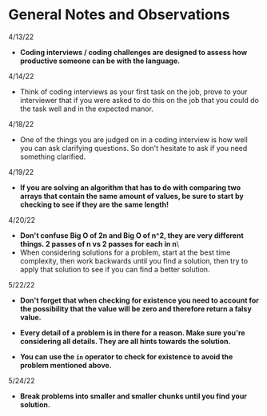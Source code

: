 # General Notes and Observations

4/13/22

- **Coding interviews / coding challenges are designed to assess how productive someone can be with the language.**

4/14/22

- Think of coding interviews as your first task on the job, prove to your interviewer that if you were asked to do this on the job that you could do the task well and in the expected manor.

4/18/22

- One of the things you are judged on in a coding interview is how well you can ask clarifying questions. So don't hesitate to ask if you need something clarified. 

4/19/22

- **If you are solving an algorithm that has to do with comparing two arrays that contain the same amount of values, be sure to start by checking to see if they are the same length!**

4/20/22 

- **Don't confuse Big O of 2n and Big O of n^2, they are very different things. 2 passes of n vs 2 passes for each in n**\
- When considering solutions for a problem, start at the best time complexity, then work backwards until you find a solution, then try to apply that solution to see if you can find a better solution. 

5/22/22

- **Don't forget that when checking for existence you need to account for the possibility that the value will be zero and therefore return a falsy value.**

- **Every detail of a problem is in there for a reason. Make sure you're considering all details. They are all hints towards the solution.**

- **You can use the `in` operator to check for existence to avoid the problem mentioned above.**

5/24/22

- **Break problems into smaller and smaller chunks until you find your solution.**